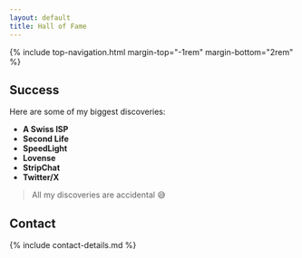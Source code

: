 ```yaml
---
layout: default
title: Hall of Fame
---
```


<!-- Begin of ugly CSS navigation styling hack -->
<style>a[href$="/fame"] { font-weight: bold; text-decoration: none; }</style>
<!-- End of ugly CSS navigation styling hack -->

{% include top-navigation.html margin-top="-1rem" margin-bottom="2rem" %}

## Success

Here are some of my biggest discoveries:

* __A Swiss ISP__
* __Second Life__
* __SpeedLight__
* __Lovense__
* __StripChat__
* __Twitter/X__

> All my discoveries are accidental 😅

## Contact

{% include contact-details.md %}

